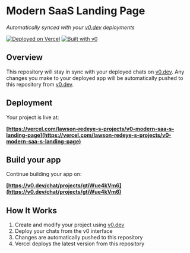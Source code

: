 # Modern SaaS Landing Page

*Automatically synced with your [v0.dev](https://v0.dev) deployments*

[![Deployed on Vercel](https://img.shields.io/badge/Deployed%20on-Vercel-black?style=for-the-badge&logo=vercel)](https://vercel.com/lawson-redeye-s-projects/v0-modern-saa-s-landing-page)
[![Built with v0](https://img.shields.io/badge/Built%20with-v0.dev-black?style=for-the-badge)](https://v0.dev/chat/projects/gtiWue4kVm6)

## Overview

This repository will stay in sync with your deployed chats on [v0.dev](https://v0.dev).
Any changes you make to your deployed app will be automatically pushed to this repository from [v0.dev](https://v0.dev).

## Deployment

Your project is live at:

**[https://vercel.com/lawson-redeye-s-projects/v0-modern-saa-s-landing-page](https://vercel.com/lawson-redeye-s-projects/v0-modern-saa-s-landing-page)**

## Build your app

Continue building your app on:

**[https://v0.dev/chat/projects/gtiWue4kVm6](https://v0.dev/chat/projects/gtiWue4kVm6)**

## How It Works

1. Create and modify your project using [v0.dev](https://v0.dev)
2. Deploy your chats from the v0 interface
3. Changes are automatically pushed to this repository
4. Vercel deploys the latest version from this repository
